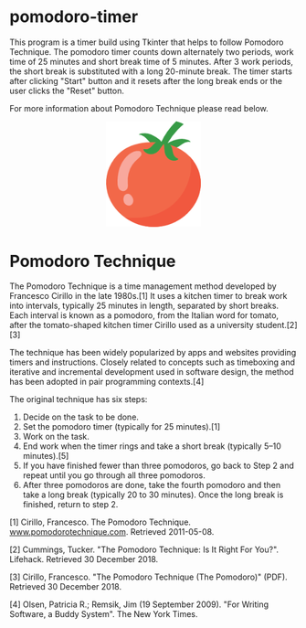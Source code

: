 # pomodoro-timer
This program is a timer build using Tkinter that helps to follow 
Pomodoro Technique. The pomodoro timer counts down alternately two periods, work time of 25 minutes and short break time of 5 
minutes. After 3 work periods, the short break is substituted with a long 20-minute break.
The timer starts after clicking "Start" button and it resets after the long break ends or the user clicks the "Reset" button. 

For more information about Pomodoro Technique please read below.

<p align="center" width="100%">
    <img width="33%" src="tomato.png">
</p>

# Pomodoro Technique

The Pomodoro Technique is a time management method developed by Francesco Cirillo in the late 1980s.[1] It uses a kitchen timer to break work into intervals, typically 25 minutes in length, separated by short breaks. Each interval is known as a pomodoro, from the Italian word for tomato, after the tomato-shaped kitchen timer Cirillo used as a university student.[2][3]

The technique has been widely popularized by apps and websites providing timers and instructions. Closely related to concepts such as timeboxing and iterative and incremental development used in software design, the method has been adopted in pair programming contexts.[4]

The original technique has six steps:

1. Decide on the task to be done.
2. Set the pomodoro timer (typically for 25 minutes).[1]
3. Work on the task.
4. End work when the timer rings and take a short break (typically 5–10 minutes).[5]
5. If you have finished fewer than three pomodoros, go back to Step 2 and repeat until you go through all three pomodoros.
6. After three pomodoros are done, take the fourth pomodoro and then take a long break (typically 20 to 30 minutes). Once the long break is finished, return to step 2.

[1] Cirillo, Francesco. The Pomodoro Technique. www.pomodorotechnique.com. Retrieved 2011-05-08.

[2] Cummings, Tucker. "The Pomodoro Technique: Is It Right For You?". Lifehack. Retrieved 30 December 2018.

[3] Cirillo, Francesco. "The Pomodoro Technique (The Pomodoro)" (PDF). Retrieved 30 December 2018.

[4] Olsen, Patricia R.; Remsik, Jim (19 September 2009). "For Writing Software, a Buddy System". The New York Times.
